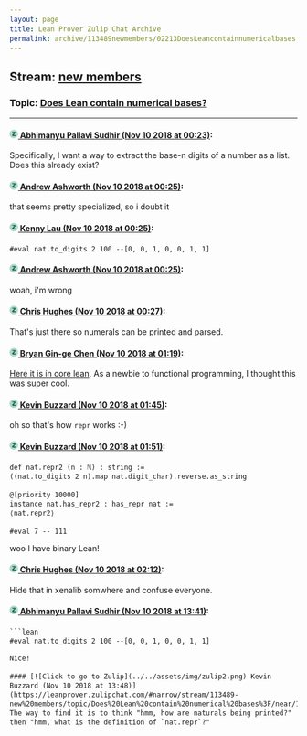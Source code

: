 ```yaml
---
layout: page
title: Lean Prover Zulip Chat Archive 
permalink: archive/113489newmembers/02213DoesLeancontainnumericalbases.html
---
```


## Stream: [new members](index.html)
### Topic: [Does Lean contain numerical bases?](02213DoesLeancontainnumericalbases.html)

---

#### [![Click to go to Zulip](../../assets/img/zulip2.png) Abhimanyu Pallavi Sudhir (Nov 10 2018 at 00:23)](https://leanprover.zulipchat.com/#narrow/stream/113489-new%20members/topic/Does%20Lean%20contain%20numerical%20bases%3F/near/147407947):
Specifically, I want a way to extract the base-n digits of a number as a list. Does this already exist?

#### [![Click to go to Zulip](../../assets/img/zulip2.png) Andrew Ashworth (Nov 10 2018 at 00:25)](https://leanprover.zulipchat.com/#narrow/stream/113489-new%20members/topic/Does%20Lean%20contain%20numerical%20bases%3F/near/147408048):
that seems pretty specialized, so i doubt it

#### [![Click to go to Zulip](../../assets/img/zulip2.png) Kenny Lau (Nov 10 2018 at 00:25)](https://leanprover.zulipchat.com/#narrow/stream/113489-new%20members/topic/Does%20Lean%20contain%20numerical%20bases%3F/near/147408056):
```lean
#eval nat.to_digits 2 100 --[0, 0, 1, 0, 0, 1, 1]
```

#### [![Click to go to Zulip](../../assets/img/zulip2.png) Andrew Ashworth (Nov 10 2018 at 00:25)](https://leanprover.zulipchat.com/#narrow/stream/113489-new%20members/topic/Does%20Lean%20contain%20numerical%20bases%3F/near/147408061):
woah, i'm wrong

#### [![Click to go to Zulip](../../assets/img/zulip2.png) Chris Hughes (Nov 10 2018 at 00:27)](https://leanprover.zulipchat.com/#narrow/stream/113489-new%20members/topic/Does%20Lean%20contain%20numerical%20bases%3F/near/147408167):
That's just there so numerals can be printed and parsed.

#### [![Click to go to Zulip](../../assets/img/zulip2.png) Bryan Gin-ge Chen (Nov 10 2018 at 01:19)](https://leanprover.zulipchat.com/#narrow/stream/113489-new%20members/topic/Does%20Lean%20contain%20numerical%20bases%3F/near/147410490):
[Here it is in core lean](https://github.com/leanprover/lean/blob/ceacfa7445953cbc8860ddabc55407430a9ca5c3/library/init/data/repr.lean#L77). As a newbie to functional programming, I thought this was super cool.

#### [![Click to go to Zulip](../../assets/img/zulip2.png) Kevin Buzzard (Nov 10 2018 at 01:45)](https://leanprover.zulipchat.com/#narrow/stream/113489-new%20members/topic/Does%20Lean%20contain%20numerical%20bases%3F/near/147411489):
oh so that's how `repr` works :-)

#### [![Click to go to Zulip](../../assets/img/zulip2.png) Kevin Buzzard (Nov 10 2018 at 01:51)](https://leanprover.zulipchat.com/#narrow/stream/113489-new%20members/topic/Does%20Lean%20contain%20numerical%20bases%3F/near/147411727):
```lean
def nat.repr2 (n : ℕ) : string :=
((nat.to_digits 2 n).map nat.digit_char).reverse.as_string

@[priority 10000]
instance nat.has_repr2 : has_repr nat :=
⟨nat.repr2⟩

#eval 7 -- 111
```

woo I have binary Lean!

#### [![Click to go to Zulip](../../assets/img/zulip2.png) Chris Hughes (Nov 10 2018 at 02:12)](https://leanprover.zulipchat.com/#narrow/stream/113489-new%20members/topic/Does%20Lean%20contain%20numerical%20bases%3F/near/147412552):
Hide that in xenalib somwhere and confuse everyone.

#### [![Click to go to Zulip](../../assets/img/zulip2.png) Abhimanyu Pallavi Sudhir (Nov 10 2018 at 13:41)](https://leanprover.zulipchat.com/#narrow/stream/113489-new%20members/topic/Does%20Lean%20contain%20numerical%20bases%3F/near/147431978):
```quote
```lean
#eval nat.to_digits 2 100 --[0, 0, 1, 0, 0, 1, 1]
```
```
Nice!

#### [![Click to go to Zulip](../../assets/img/zulip2.png) Kevin Buzzard (Nov 10 2018 at 13:48)](https://leanprover.zulipchat.com/#narrow/stream/113489-new%20members/topic/Does%20Lean%20contain%20numerical%20bases%3F/near/147432166):
The way to find it is to think "hmm, how are naturals being printed?" then "hmm, what is the definition of `nat.repr`?"

